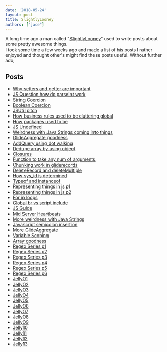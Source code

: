 ```yaml
---
date: '2018-05-24'
layout: post
title: SlightlyLooney
authors: ["jace"]
---
```


A long time ago a man called
"[SlightlyLooney](https://community.servicenow.com/community?id=community_user_profile&user=6d5e8ae5dbd41fc09c9ffb651f96191a)"
used to write posts about some pretty awesome things.\
I took some time a few weeks ago and made a list of his posts I rather
enjoyed and thought other's might find these posts useful. Without
further ado;

## Posts

-   [Why setters and getter are important](https://community.servicenow.com/community?id=community_blog&sys_id=ac5e2aaddbd0dbc01dcaf3231f961941)
-   [JS Question how do parseInt work](https://community.servicenow.com/community?id=community_blog&sys_id=a60e2e2ddbd0dbc01dcaf3231f961931)
-   [String Coercion](https://community.servicenow.com/community?id=community_blog&sys_id=b14d2229dbd0dbc01dcaf3231f961917)
-   [Boolean Coercion](https://community.servicenow.com/community?id=community_blog&sys_id=55bd6aa9dbd0dbc01dcaf3231f961900)
-   [JSUtil pitch](https://community.servicenow.com/community?id=community_blog&sys_id=e35c6aa1dbd0dbc01dcaf3231f961941)
-   [How business rules used to be cluttering global](https://community.servicenow.com/community?id=community_blog&sys_id=9e2e2a6ddbd0dbc01dcaf3231f96190b)
-   [How packages used to be](https://community.servicenow.com/community?id=community_blog&sys_id=067c62e1dbd0dbc01dcaf3231f9619e5)
-   [JS Undefined](https://community.servicenow.com/community?id=community_blog&sys_id=ee7ca2e1dbd0dbc01dcaf3231f9619be)
-   [Weirdness with Java Strings coming into things](https://community.servicenow.com/community?id=community_blog&sys_id=9adce665dbd0dbc01dcaf3231f9619f7)
-   [GlideAggregate goodness](https://community.servicenow.com/community?id=community_blog&sys_id=5d1deea5dbd0dbc01dcaf3231f961968)
-   [AddQuery using dot walking](https://community.servicenow.com/community?id=community_blog&sys_id=b5cc2265dbd0dbc01dcaf3231f9619c3)
-   [Dedupe array by using object](https://community.servicenow.com/community?id=community_blog&sys_id=7fcce265dbd0dbc01dcaf3231f9619ad)
-   [Closures](https://community.servicenow.com/community?id=community_blog&sys_id=8c0e2a2ddbd0dbc01dcaf3231f961941)
-   [Function to take any num of arguments](https://community.servicenow.com/community?id=community_blog&sys_id=a56ceaa1dbd0dbc01dcaf3231f9619fc)
-   [Chunking work in gliderecords](https://community.servicenow.com/community?id=community_blog&sys_id=ca2ea66ddbd0dbc01dcaf3231f9619c2)
-   [DeleteRecord and deleteMultiple](https://community.servicenow.com/community?id=community_blog&sys_id=adcd22e9dbd0dbc01dcaf3231f96194a)
-   [How sys\_id is determined](https://community.servicenow.com/community?id=community_blog&sys_id=05cc2265dbd0dbc01dcaf3231f961918)
-   [Typeof and instanceof](https://community.servicenow.com/community?id=community_blog&sys_id=aadc2a65dbd0dbc01dcaf3231f96196c)
-   [Representing things in js p1](https://community.servicenow.com/community?id=community_blog&sys_id=518d2669dbd0dbc01dcaf3231f9619b2)
-   [Representing things in js p2](https://community.servicenow.com/community?id=community_blog&sys_id=decc6265dbd0dbc01dcaf3231f9619eb)
-   [For in loops](https://community.servicenow.com/community?id=community_blog&sys_id=c1bd2aa9dbd0dbc01dcaf3231f9619fe)
-   [Global br vs script include](https://community.servicenow.com/community?id=community_blog&sys_id=b5bcea25dbd0dbc01dcaf3231f9619b2)
-   [JS Guide](https://developer.mozilla.org/en-US/docs/Web/JavaScript/Guide)
-   [Mid Server Heartbeats](https://community.servicenow.com/community?id=community_blog&sys_id=7e8de669dbd0dbc01dcaf3231f96195d)
-   [More weirdness with Java Strings](https://community.servicenow.com/community?id=community_blog&sys_id=1d1deea5dbd0dbc01dcaf3231f961967)
-   [Javascript semicolon insertion](https://community.servicenow.com/community?id=community_blog&sys_id=3f5c6aa1dbd0dbc01dcaf3231f961987)
-   [More GlideAggregate](https://community.servicenow.com/community?id=community_blog&sys_id=c1fca2a5dbd0dbc01dcaf3231f961961)
-   [Variable Scoping](https://community.servicenow.com/community?id=community_blog&sys_id=7bbd6ea9dbd0dbc01dcaf3231f9619cc)
-   [Array goodness](https://community.servicenow.com/community?id=community_blog&sys_id=e94deee5dbd0dbc01dcaf3231f9619be)
-   [Regex Series p1](https://community.servicenow.com/community?id=community_blog&sys_id=00ccae25dbd0dbc01dcaf3231f9619ff)
-   [Regex Series p2](https://community.servicenow.com/community?id=community_blog&sys_id=3a3deae5dbd0dbc01dcaf3231f9619e3)
-   [Regex Series p3](https://community.servicenow.com/community?id=community_blog&sys_id=0eac2625dbd0dbc01dcaf3231f9619a6)
-   [Regex Series p4](https://community.servicenow.com/community?id=community_blog&sys_id=917dee29dbd0dbc01dcaf3231f9619aa)
-   [Regex Series p5](https://community.servicenow.com/community?id=community_blog&sys_id=91bd6aa9dbd0dbc01dcaf3231f961981)
-   [Regex Series p6](https://community.servicenow.com/community?id=community_blog&sys_id=290daaa5dbd0dbc01dcaf3231f961981)
-   [Jelly01](https://community.servicenow.com/community?id=community_blog&sys_id=289ceae1dbd0dbc01dcaf3231f96192e)
-   [Jelly02](https://community.servicenow.com/community?id=community_blog&sys_id=517dee29dbd0dbc01dcaf3231f961926)
-   [Jelly03](https://community.servicenow.com/community?id=community_blog&sys_id=15bd2aa9dbd0dbc01dcaf3231f9619ff)
-   [Jelly04](https://community.servicenow.com/community?id=community_blog&sys_id=a83eea6ddbd0dbc01dcaf3231f9619da)
-   [Jelly05](https://community.servicenow.com/community?id=community_blog&sys_id=cafce2a5dbd0dbc01dcaf3231f9619c4)
-   [Jelly06](https://community.servicenow.com/community?id=community_blog&sys_id=3fcce265dbd0dbc01dcaf3231f9619ac)
-   [Jelly07](https://community.servicenow.com/community?id=community_blog&sys_id=6cecea65dbd0dbc01dcaf3231f961961)
-   [Jelly08](https://community.servicenow.com/community?id=community_blog&sys_id=168da669dbd0dbc01dcaf3231f96198a)
-   [Jelly09](https://community.servicenow.com/community?id=community_blog&sys_id=ae7ca2e1dbd0dbc01dcaf3231f9619bd)
-   [Jelly10](https://community.servicenow.com/community?id=community_blog&sys_id=049d6a69dbd0dbc01dcaf3231f96195d)
-   [Jelly11](https://community.servicenow.com/community?id=community_blog&sys_id=91ada2a9dbd0dbc01dcaf3231f961914)
-   [Jelly12](https://community.servicenow.com/community?id=community_blog&sys_id=b84ee2addbd0dbc01dcaf3231f961903)
-   [Jelly13](https://community.servicenow.com/community?id=community_blog&sys_id=613daae5dbd0dbc01dcaf3231f961947)
